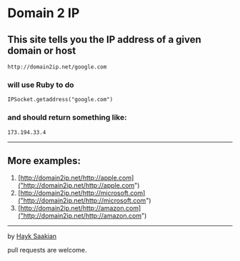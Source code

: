 # Domain 2 IP

## This site tells you the IP address of a given domain or host

```
http://domain2ip.net/google.com
```

### will use Ruby to do
```
IPSocket.getaddress("google.com")
```

### and should return something like:
```
173.194.33.4
```
-----
## More examples:
1. [http://domain2ip.net/http://apple.com]("http://domain2ip.net/http://apple.com")
2. [http://domain2ip.net/http://microsoft.com]("http://domain2ip.net/http://microsoft.com")
3. [http://domain2ip.net/http://amazon.com]("http://domain2ip.net/http://amazon.com")

-----
by [Hayk Saakian](http://twitter.com/hayksaakian)

pull requests are welcome.